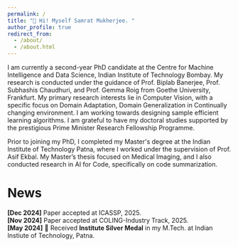 ```yaml
---
permalink: /
title: "👋 Hi! Myself Samrat Mukherjee. "
author_profile: true
redirect_from: 
  - /about/
  - /about.html
---
```

I am currently a second-year PhD candidate at the Centre for Machine Intelligence and Data Science, Indian Institute of Technology Bombay. My research is conducted under the guidance of Prof. Biplab Banerjee, Prof. Subhashis Chaudhuri, and Prof. Gemma Roig from Goethe University, Frankfurt. My primary research interests lie in Computer Vision, with a specific focus on Domain Adaptation, Domain Generalization in Continually changing environment. I am working towards designing sample efficient learning algorithms. I am grateful to have my doctoral studies supported by the prestigious Prime Minister Research Fellowship Programme.

Prior to joining my PhD, I completed my Master's degree at the Indian Institute of Technology Patna, where I worked under the supervision of Prof. Asif Ekbal. My Master’s thesis focused on Medical Imaging, and I also conducted research in AI for Code, specifically on code summarization.

# News
**[Dec 2024]** Paper accepted at ICASSP, 2025.
<br>
**[Nov 2024]** Paper accepted at COLING-Industry Track, 2025.
<br>
**[May 2024]** 🥈 Received **Institute Silver Medal** in my M.Tech. at Indian Instiute of Technology, Patna.


